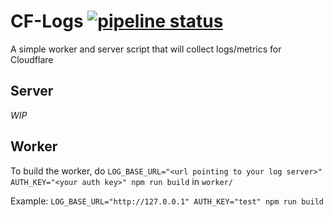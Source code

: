 # CF-Logs [![pipeline status](https://gitlab.com/arunesh90/cf-logs/badges/master/pipeline.svg)](https://gitlab.com/arunesh90/cf-logs/pipelines)  

A simple worker and server script that will collect logs/metrics for Cloudflare

## Server
_WIP_

## Worker
To build the worker, do `LOG_BASE_URL="<url pointing to your log server>" AUTH_KEY="<your auth key>" npm run build` in `worker/`

Example: `LOG_BASE_URL="http://127.0.0.1" AUTH_KEY="test" npm run build`